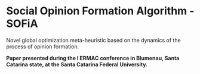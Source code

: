 # Social Opinion Formation Algorithm - SOFiA

Novel global optimization meta-heuristic based on the dynamics of the process of opinion formation.

**Paper presented during the I ERMAC conference in Blumenau, Santa Catarina state, at the Santa Catarina Federal University.**
